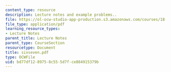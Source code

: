 ```yaml
---
content_type: resource
description: Lecture notes and example problems..
file: https://ol-ocw-studio-app-production.s3.amazonaws.com/courses/18-305-advanced-analytic-methods-in-science-and-engineering-fall-2004/bd77df1289758c555d7fce884915379b_sixseven.pdf
file_type: application/pdf
learning_resource_types:
- Lecture Notes
parent_title: Lecture Notes
parent_type: CourseSection
resourcetype: Document
title: sixseven.pdf
type: OCWFile
uid: bd77df12-8975-8c55-5d7f-ce884915379b
---
```

